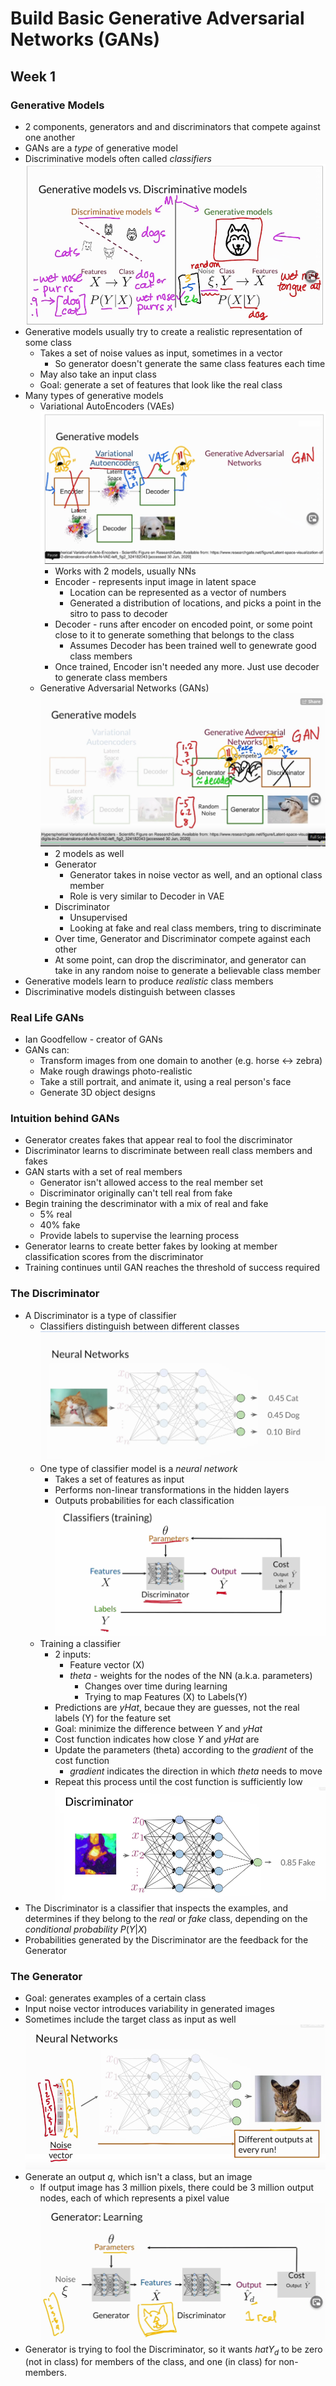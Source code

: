 # Build Basic Generative Adversarial Networks (GANs)

## Week 1

### Generative Models
- 2 components, generators and and discriminators that compete against one another
- GANs are a _type_ of generative model
- Discriminative models often called _classifiers_
![Generative vs Discriminative Models](./images/Gen_vs_Discr_models.png)
- Generative models usually try to create a realistic representation of some class
   - Takes a set of noise values as input, sometimes in a vector
      - So generator doesn't generate the same class features each time
   - May also take an input class
   - Goal: generate a set of features that look like the real class
- Many types of generative models
   - Variational AutoEncoders (VAEs)
      ![VAE overview](./images/VAE_overview.png)
       - Works with 2 models, usually NNs
       - Encoder - represents input image in latent space
          - Location can be represented as a vector of numbers
          - Generated a distribution of locations, and picks a point in the sitro to pass to decoder
       - Decoder - runs after encoder on encoded point, or some point close to it to generate
         something that belongs to the class
          - Assumes Decoder has been trained well to genewrate good class members
       - Once trained, Encoder isn't needed any more.  Just use decoder to generate
         class members
   - Generative Adversarial Networks (GANs)
      ![GAN overview](./images/GAN_overview.png)
      - 2 models as well
      - Generator
         - Generator takes in noise vector as well, and an optional class member
         - Role is very similar to Decoder in VAE
      - Discriminator
         - Unsupervised
         - Looking at fake and real class members, tring to discriminate
      - Over time, Generator and Discriminator compete against each other
      - At some point, can drop the discriminator, and generator can take in any random noise 
        to generate a believable class member
- Generative models learn to produce _realistic_ class members
- Discriminative models distinguish between classes

### Real Life GANs
- Ian Goodfellow - creator of GANs
- GANs can:
   - Transform images from one domain to another (e.g. horse <-> zebra)
   - Make rough drawings photo-realistic
   - Take a still portrait, and animate it, using a real person's face
   - Generate 3D object designs


### Intuition behind GANs
- Generator creates fakes that appear real to fool the discriminator
- Discriminator learns to discriminate between reall class members and fakes
- GAN starts with a set of real members
   - Generator isn't allowed access to the real member set
   - Discriminator originally can't tell real from fake
- Begin training the descriminator with a mix of real and fake
   - 5% real
   - 40% fake
   - Provide labels to supervise the learning process
- Generator learns to create better fakes by looking at member classification scores
  from the discriminator
- Training continues until GAN reaches the threshold of success required

### The Discriminator
- A Discriminator is a type of classifier
   - Classifiers distinguish between different classes
   ![Discrimnator Overview](./images/Discriminator_overview.png)
   - One type of classifier model is a _neural network_
      - Takes a set of features as input
      - Performs non-linear transformations in the hidden layers
      - Outputs probabilities for each classification
   ![Training Classifiers](./images/Training_classifiers.png)
   - Training a classifier
      - 2 inputs:
         - Feature vector (X)
         - _theta_ - weights for the nodes of the NN (a.k.a. parameters)
            - Changes over time during learning
            - Trying to map Features (X) to Labels(Y)
      - Predictions are _yHat_, becaue they are guesses, not the real labels (Y) for the
        feature set
      - Goal: minimize the difference between _Y_ and _yHat_
      - Cost function indicates how close _Y_ and _yHat_ are
      - Update the parameters (theta) according to the _gradient_ of the cost function
         - _gradient_ indicates the direction in which _theta_ needs to move
      - Repeat this process until the cost function is sufficiently low
![Discriminator NN](./images/Discriminator_NN.png)
- The Discriminator is a classifier that inspects the examples, and determines if 
  they belong to the _real_ or _fake_ class, depending on the _conditional probability_ $P(Y|X)$
- Probabilities generated by the Discriminator are the feedback for the Generator

### The Generator
- Goal: generates examples of a certain class
- Input noise vector introduces variability in generated images
- Sometimes include the target class as input as well
![Generator Overview](./images/Generator_overview.png)
- Generate an output _q_, which isn't a class, but an image
   - If output image has 3 million pixels, there could be 3 million output nodes, each of which
     represents a pixel value
![Generator Learning](./images/Generator_learning.png)
- Generator is trying to fool the Discriminator, so it wants $hat{Y}_{d}$ to be zero (not in class)
  for members of the class, and one (in class) for non-members.



